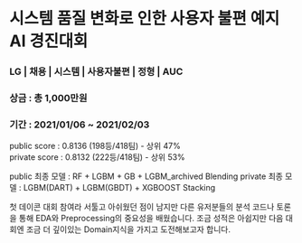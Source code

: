 # 시스템 품질 변화로 인한 사용자 불편 예지 AI 경진대회
### LG | 채용 | 시스템 | 사용자불편 | 정형 | AUC
### 상금 : 총 1,000만원 
### 기간 : 2021/01/06 ~ 2021/02/03 

public score : 0.8136 (198등/418팀) - 상위 47%  
private score : 0.8132 (222등/418팀) - 상위 53% 

public 최종 모델 : RF + LGBM + GB + LGBM_archived Blending 
private 최종 모델 : LGBM(DART) + LGBM(GBDT) + XGBOOST Stacking

첫 데이콘 대회 참여라 서툴고 아쉬웠던 점이 남지만 다른 유저분들의 분석 코드나 토론을 통해 EDA와 Preprocessing의 중요성을 배웠습니다. 
조금 성적은 아쉽지만 다음 대회엔 조금 더 깊이있는 Domain지식을 가지고 도전해보고자 합니다. 
